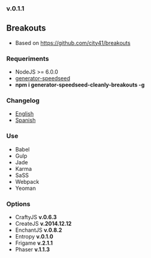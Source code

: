 ### v.0.1.1

## Breakouts
- Based on https://github.com/city41/breakouts

### Requeriments
- NodeJS >= 6.0.0
- [generator-speedseed](https://www.npmjs.com/package/generator-speedseed)
- **npm i generator-speedseed-cleanly-breakouts -g**

### Changelog
- [English](https://github.com/ifedu/generator-speedseed-cleanly-breakouts/blob/master/docs/CHANGELOG/EN_US.md)
- [Spanish](https://github.com/ifedu/generator-speedseed-cleanly-breakouts/blob/master/docs/CHANGELOG/ES.md)

### Use
- Babel
- Gulp
- Jade
- Karma
- SaSS
- Webpack
- Yeoman

### Options
- CraftyJS **v.0.6.3**
- CreateJS **v.2014.12.12**
- EnchantJS **v.0.8.2**
- Entropy **v.0.1.0**
- Frigame **v.2.1.1**
- Phaser **v.1.1.3**